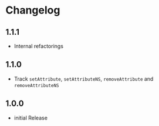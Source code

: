 # Changelog

## 1.1.1

* Internal refactorings

## 1.1.0

* Track `setAttribute`, `setAttributeNS`, `removeAttribute` and
  `removeAttributeNS`

## 1.0.0

* initial Release
